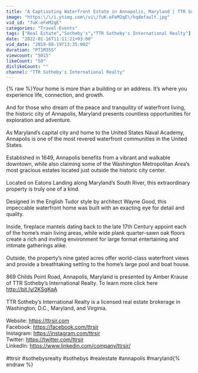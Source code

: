 ```yaml
---
title: "A Captivating Waterfront Estate in Annapolis, Maryland | TTR Sotheby's International Realty"
image: "https:\/\/i.ytimg.com\/vi\/fuK-eFeM2qE\/hqdefault.jpg"
vid_id: "fuK-eFeM2qE"
categories: "Travel-Events"
tags: ["Real Estate","Sotheby's","TTR Sotheby's International Realty"]
date: "2022-01-16T11:11:21+03:00"
vid_date: "2019-08-19T13:35:00Z"
duration: "PT1M35S"
viewcount: "5015"
likeCount: "50"
dislikeCount: ""
channel: "TTR Sotheby's International Realty"
---
```

{% raw %}Your home is more than a building or an address. It’s where you experience life, connection, and growth.<br /><br />And for those who dream of the peace and tranquility of waterfront living, the historic city of Annapolis, Maryland presents countless opportunities for exploration and adventure.<br /><br />As Maryland’s capital city and home to the United States Naval Academy, Annapolis is one of the most revered waterfront communities in the United States.<br /><br />Established in 1649, Annapolis benefits from a vibrant and walkable downtown, while also claiming some of the Washington Metropolitan Area’s most gracious estates located just outside the historic city center.<br /><br />Located on Eatons Landing along Maryland’s South River, this extraordinary property is truly one of a kind.<br /><br />Designed in the English Tudor style by architect Wayne Good, this impeccable waterfront home was built with an exacting eye for detail and quality.<br /><br />Inside, fireplace mantels dating back to the late 17th Century appoint each of the home’s main living areas, while wide plank quarter-sawn oak floors create a rich and inviting environment for large format entertaining and intimate gatherings alike.<br /><br />Outside, the property’s nine gated acres offer world-class waterfront views and provide a breathtaking setting to the home’s large pool and boat house.<br /><br />869 Childs Point Road, Annapolis, Maryland is presented by Amber Krause of TTR Sotheby’s International Realty. To learn more click here <a rel="nofollow" target="blank" href="http://bit.ly/2KSgKqA">http://bit.ly/2KSgKqA</a><br /><br />TTR Sotheby’s International Realty is a licensed real estate brokerage in Washington, D.C., Maryland, and Virginia.<br /><br />Website: <a rel="nofollow" target="blank" href="https://ttrsir.com">https://ttrsir.com</a> <br />Facebook: <a rel="nofollow" target="blank" href="https://facebook.com/ttrsir">https://facebook.com/ttrsir</a><br />Instagram: <a rel="nofollow" target="blank" href="https://instagram.com/ttrsir">https://instagram.com/ttrsir</a><br />Twitter: <a rel="nofollow" target="blank" href="https://twitter.com/ttrsir">https://twitter.com/ttrsir</a><br />LinkedIn: <a rel="nofollow" target="blank" href="https://www.linkedin.com/company/ttrsir/">https://www.linkedin.com/company/ttrsir/</a><br /><br />#ttrsir #sothebysrealty #sothebys #realestate #annapolis #maryland{% endraw %}
